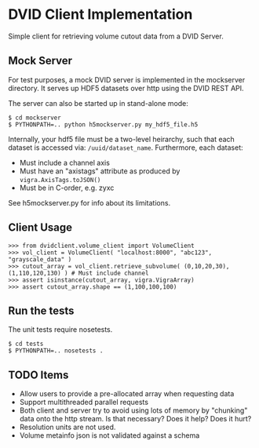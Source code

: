 DVID Client Implementation
==========================
Simple client for retrieving volume cutout data from a DVID Server.

Mock Server
-----------

For test purposes, a mock DVID server is implemented in the mockserver directory.
It serves up HDF5 datasets over http using the DVID REST API.

The server can also be started up in stand-alone mode:

    $ cd mockserver
    $ PYTHONPATH=.. python h5mockserver.py my_hdf5_file.h5

Internally, your hdf5 file must be a two-level heirarchy, such that each dataset is accessed via: `/uuid/dataset_name`.
Furthermore, each dataset:
- Must include a channel axis
- Must have an "axistags" attribute as produced by `vigra.AxisTags.toJSON()`
- Must be in C-order, e.g. zyxc

See h5mockserver.py for info about its limitations.

Client Usage
------------

    >>> from dvidclient.volume_client import VolumeClient
    >>> vol_client = VolumeClient( "localhost:8000", "abc123", "grayscale_data" )
    >>> cutout_array = vol_client.retrieve_subvolume( (0,10,20,30), (1,110,120,130) ) # Must include channel
    >>> assert isinstance(cutout_array, vigra.VigraArray)
    >>> assert cutout_array.shape == (1,100,100,100)

Run the tests
-------------
The unit tests require nosetests.

    $ cd tests
    $ PYTHONPATH=.. nosetests .

TODO Items
----------
- Allow users to provide a pre-allocated array when requesting data
- Support multithreaded parallel requests
- Both client and server try to avoid using lots of memory by "chunking" data onto the http stream. Is that necessary?  Does it help?  Does it hurt?
- Resolution units are not used.
- Volume metainfo json is not validated against a schema
